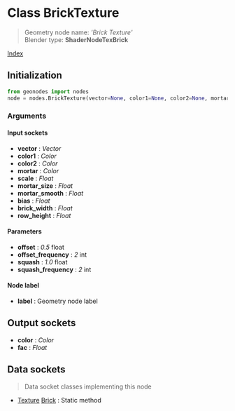 
# Class BrickTexture

> Geometry node name: _'Brick Texture'_<br>Blender type:  **ShaderNodeTexBrick**


[Index](/docs/index.md)

## Initialization


```python
from geonodes import nodes
node = nodes.BrickTexture(vector=None, color1=None, color2=None, mortar=None, scale=None, mortar_size=None, mortar_smooth=None, bias=None, brick_width=None, row_height=None, offset=0.5, offset_frequency=2, squash=1.0, squash_frequency=2, label=None)
```


### Arguments


#### Input sockets



- **vector** : _Vector_
- **color1** : _Color_
- **color2** : _Color_
- **mortar** : _Color_
- **scale** : _Float_
- **mortar_size** : _Float_
- **mortar_smooth** : _Float_
- **bias** : _Float_
- **brick_width** : _Float_
- **row_height** : _Float_



#### Parameters



- **offset** : _0.5_ float
- **offset_frequency** : _2_ int
- **squash** : _1.0_ float
- **squash_frequency** : _2_ int



#### Node label



- **label** : Geometry node label



## Output sockets



- **color** : _Color_
- **fac** : _Float_



## Data sockets

> Data socket classes implementing this node




- [Texture](../sockets/Texture.md) [Brick](../sockets/Texture.md#brick) : Static method


